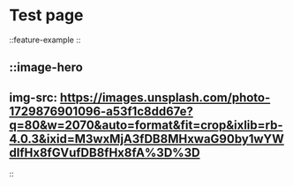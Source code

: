 # Test page

::feature-example
::

::image-hero
---
img-src: https://images.unsplash.com/photo-1729876901096-a53f1c8dd67e?q=80&w=2070&auto=format&fit=crop&ixlib=rb-4.0.3&ixid=M3wxMjA3fDB8MHxwaG90by1wYWdlfHx8fGVufDB8fHx8fA%3D%3D
---
::
